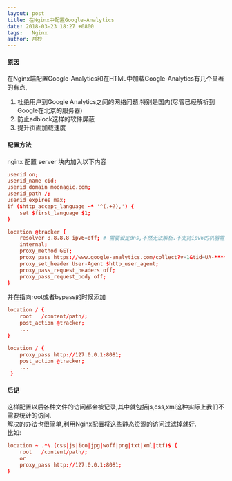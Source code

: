 ```yaml
---
layout: post
title: 在Nginx中配置Google-Analytics
date: 2018-03-23 18:27 +0800
tags:   Nginx
author: 月杪
---
```


#### 原因
在Nginx端配置Google-Analytics和在HTML中加载Google-Analytics有几个显著的有点,
1. 杜绝用户到Google Analytics之间的网络问题,特别是国内(尽管已经解析到Google在北京的服务器)
2. 防止adblock这样的软件屏蔽
3. 提升页面加载速度

#### 配置方法
nginx 配置 server 块内加入以下内容
```conf
userid on;
userid_name cid;
userid_domain moonagic.com;
userid_path /;
userid_expires max;
if ($http_accept_language ~* '^(.+?),') {
    set $first_language $1;
}

location @tracker {
    resolver 8.8.8.8 ipv6=off; # 需要设定dns,不然无法解析.不支持ipv6的机器需要关闭ipv6
    internal;
    proxy_method GET;
    proxy_pass https://www.google-analytics.com/collect?v=1&tid=UA-*******-*&$uid_set$uid_got&t=pageview&dh=$host&dp=$request_uri&uip=$remote_addr&dr=$http_referer&ul=$first_language&z=$msec;
    proxy_set_header User-Agent $http_user_agent;
    proxy_pass_request_headers off;
    proxy_pass_request_body off;
}
```

并在指向root或者bypass的时候添加
```conf
location / {
    root   /content/path/;
    post_action @tracker;
    ...
}
```
```conf
location / {
    proxy_pass http://127.0.0.1:8081;
    post_action @tracker;
    ...
 }
```
#### 后记
这样配置以后各种文件的访问都会被记录,其中就包括js,css,xml这种实际上我们不需要统计的访问.  
解决的办法也很简单,利用Nginx配置将这些静态资源的访问过滤掉就好.  
比如:
```conf
location ~ .*\.(css|js|ico|jpg|woff|png|txt|xml|ttf)$ {
    root   /content/path/;
    or
    proxy_pass http://127.0.0.1:8081;
}
```